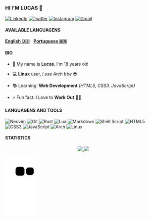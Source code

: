 ### HI I'M LUCAS :wave:

[![LinkedIn](https://img.shields.io/badge/LinkedIn-0077B5?style=for-the-badge&logo=linkedin&logoColor=white)](https://www.linkedin.com/in/lucas-martins-vieira-425880210/)
[![Twitter](https://img.shields.io/badge/Twitter-1DA1F2?style=for-the-badge&logo=twitter&logoColor=white)](https://twitter.com/_lucmartinss)
[![Instagram](https://img.shields.io/badge/Instagram-E4405F?style=for-the-badge&logo=instagram&logoColor=white)](https://www.instagram.com/_lucmartinss/)
[![Gmail](https://img.shields.io/badge/Gmail-D14836?style=for-the-badge&logo=gmail&logoColor=white)](mailto:lucasmartvieira03@gmail.com)

#### AVAILABLE LANGUAGENS
#### [English :us:](./README.md)&nbsp;&nbsp;&nbsp;&nbsp;[Portuguese :brazil:](./README_BR.md)

#### BIO
- :boy: My name is **Lucas**, I'm 18 years old

- :computer: **Linux** user, _I use Arch btw_ :sunglasses:
 
- :books: Learning: **Web Development** _(HTML5, CSS3. JavaScript)_

- :zap: Fun fact: I Love to **Work Out** :weight_lifting_man:

#### LANGUAGENS AND TOOLS
![Neovim](https://img.shields.io/badge/NeoVim-%2357A143.svg?&style=for-the-badge&logo=neovim&logoColor=white)
![Git](https://img.shields.io/badge/git-%23F05033.svg?style=for-the-badge&logo=git&logoColor=white)
![Rust](https://img.shields.io/badge/rust-%23000000.svg?style=for-the-badge&logo=rust&logoColor=white)
![Lua](https://img.shields.io/badge/lua-%232C2D72.svg?style=for-the-badge&logo=lua&logoColor=white)
![Markdown](https://img.shields.io/badge/markdown-%23000000.svg?style=for-the-badge&logo=markdown&logoColor=white)
![Shell Script](https://img.shields.io/badge/shell_script-%23121011.svg?style=for-the-badge&logo=gnu-bash&logoColor=white)
![HTML5](https://img.shields.io/badge/html5-%23E34F26.svg?style=for-the-badge&logo=html5&logoColor=white)
![CSS3](https://img.shields.io/badge/css3-%231572B6.svg?style=for-the-badge&logo=css3&logoColor=white)
![JavaScript](https://img.shields.io/badge/javascript-%23323330.svg?style=for-the-badge&logo=javascript&logoColor=%23F7DF1E)
![Arch](https://img.shields.io/badge/Arch%20Linux-1793D1?logo=arch-linux&logoColor=fff&style=for-the-badge)
![Linux](https://img.shields.io/badge/Linux-FCC624?style=for-the-badge&logo=linux&logoColor=black)

#### STATISTICS

<div align="center">
  <a href="https://github.com/LucasMartinsVieira">
  <img height="180em" src="https://github-readme-stats.vercel.app/api?username=LucasMartinsVieira&show_icons=true&theme=dark&include_all_commits=true&count_private=true"/>

  <img height="180em" src="https://github-readme-stats.vercel.app/api/top-langs/?username=LucasMartinsVieira&layout=compact&langs_count=7&theme=dark"/>
</div>

![snake gif](https://github.com/LucasMartinsVieira/LucasMartinsVieira/blob/output/github-contribution-grid-snake.svg)
